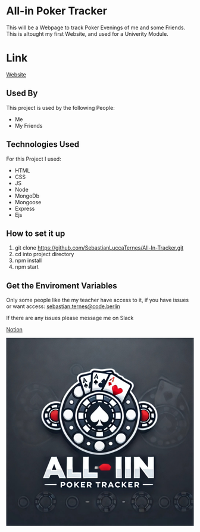 
# All-in Poker Tracker

This will be a Webpage to track Poker Evenings of me and some Friends. This is altought my first Website, and used for a Univerity Module.

# Link

[Website](https://turnkey-thought-415610.ew.r.appspot.com/)

## Used By

This project is used by the following People:

- Me
- My Friends


## Technologies Used

For this Project I used:
- HTML
- CSS
- JS
- Node
- MongoDb
- Mongoose
- Express
- Ejs


## How to set it up

1. git clone https://github.com/SebastianLuccaTernes/All-In-Tracker.git
2. cd into project directory
3. npm install 
4. npm start

## Get the Enviroment Variables

Only some people like the my teacher have access to it, if you have issues or want access: sebastian.ternes@code.berlin

If there are any issues please message me on Slack

[Notion](https://www.notion.so/API-Key-All-In-Tracker-1338d935921080ab87deddf892a4fd41?pvs=4)




![Logo](https://github.com/SebastianLuccaTernes/All-In-Tracker/blob/main/public/images/All-In-Logo.jpeg?raw=true)
